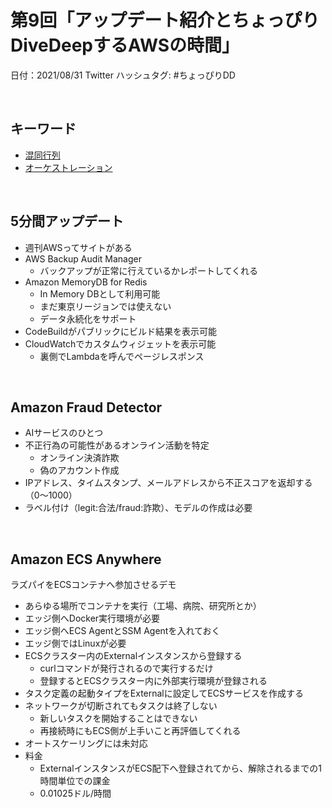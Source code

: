 # 第9回「アップデート紹介とちょっぴりDiveDeepするAWSの時間」

日付：2021/08/31
Twitter ハッシュタグ: #ちょっぴりDD

<br>

## キーワード

- [混同行列](https://analysis-navi.com/?p=550)
- [オーケストレーション](https://ja.wikipedia.org/wiki/%E3%82%AA%E3%83%BC%E3%82%B1%E3%82%B9%E3%83%88%E3%83%AC%E3%83%BC%E3%82%B7%E3%83%A7%E3%83%B3_(%E3%82%B3%E3%83%B3%E3%83%94%E3%83%A5%E3%83%BC%E3%82%BF))

<br>

## 5分間アップデート

- 週刊AWSってサイトがある
- AWS Backup Audit Manager
    - バックアップが正常に行えているかレポートしてくれる
- Amazon MemoryDB for Redis
    - In Memory DBとして利用可能
    - まだ東京リージョンでは使えない
    - データ永続化をサポート
- CodeBuildがパブリックにビルド結果を表示可能
- CloudWatchでカスタムウィジェットを表示可能
    - 裏側でLambdaを呼んでページレスポンス

<br>

## Amazon Fraud Detector

- AIサービスのひとつ
- 不正行為の可能性があるオンライン活動を特定
    - オンライン決済詐欺
    - 偽のアカウント作成
- IPアドレス、タイムスタンプ、メールアドレスから不正スコアを返却する（0～1000）
- ラベル付け（legit:合法/fraud:詐欺）、モデルの作成は必要

<br>

## Amazon ECS Anywhere
ラズパイをECSコンテナへ参加させるデモ

- あらゆる場所でコンテナを実行（工場、病院、研究所とか）
- エッジ側へDocker実行環境が必要
- エッジ側へECS AgentとSSM Agentを入れておく
- エッジ側ではLinuxが必要
- ECSクラスター内のExternalインスタンスから登録する
    - curlコマンドが発行されるので実行するだけ
    - 登録するとECSクラスター内に外部実行環境が登録される
- タスク定義の起動タイプをExternalに設定してECSサービスを作成する
- ネットワークが切断されてもタスクは終了しない
    - 新しいタスクを開始することはできない
    - 再接続時にもECS側が上手いこと再評価してくれる
- オートスケーリングには未対応
- 料金
    - ExternalインスタンスがECS配下へ登録されてから、解除されるまでの1時間単位での課金
    - 0.01025ドル/時間